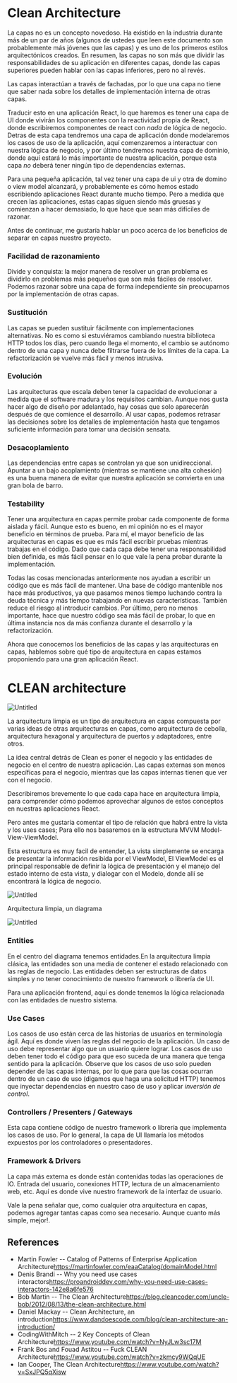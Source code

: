 # Clean Architecture

La capas no es un concepto novedoso. Ha existido en la industria durante más de un par de años (algunos de ustedes que leen este documento son probablemente más jóvenes que las capas) y es uno de los primeros estilos arquitectónicos creados. En resumen, las capas no son más que dividir las responsabilidades de su aplicación en diferentes capas, donde las capas superiores pueden hablar con las capas inferiores, pero no al revés.

Las capas interactúan a través de fachadas, por lo que una capa no tiene que saber nada sobre los detalles de implementación interna de otras capas.

Traducir esto en una aplicación React, lo que haremos es tener una capa de UI donde vivirán los componentes con la reactividad propia de React, donde escribiremos componentes de react con _nada_ de lógica de negocio. Detras de esta capa tendremos una capa de aplicación donde modelaremos los casos de uso de la aplicación, aquí comenzaremos a interactuar con nuestra lógica de negocio, y por último tendremos nuestra capa de dominio, donde aquí estará lo más importante de nuestra aplicación, porque esta capa _no_ deberá tener ningún tipo de dependencias externas.

Para una pequeña aplicación, tal vez tener una capa de ui y otra de domino o view model alcanzará, y probablemente es cómo hemos estado escribiendo aplicaciones React durante mucho tiempo. Pero a medida que crecen las aplicaciones, estas capas siguen siendo más gruesas y comienzan a hacer demasiado, lo que hace que sean más difíciles de razonar.

Antes de continuar, me gustaría hablar un poco acerca de los beneficios de separar en capas nuestro proyecto.

### **Facilidad de razonamiento**

Divide y conquista: la mejor manera de resolver un gran problema es dividirlo en problemas más pequeños que son más fáciles de resolver. Podemos razonar sobre una capa de forma independiente sin preocuparnos por la implementación de otras capas.

### **Sustitución**

Las capas se pueden sustituir fácilmente con implementaciones alternativas. No es como si estuviéramos cambiando nuestra biblioteca HTTP todos los días, pero cuando llega el momento, el cambio se autónomo dentro de una capa y nunca debe filtrarse fuera de los límites de la capa. La refactorización se vuelve más fácil y menos intrusiva.

### **Evolución**

Las arquitecturas que escala deben tener la capacidad de evolucionar a medida que el software madura y los requisitos cambian. Aunque nos gusta hacer algo de diseño por adelantado, hay cosas que solo aparecerán después de que comience el desarrollo. Al usar capas, podemos retrasar las decisiones sobre los detalles de implementación hasta que tengamos suficiente información para tomar una decisión sensata.

### **Desacoplamiento**

Las dependencias entre capas se controlan ya que son unidireccional. Apuntar a un bajo acoplamiento (mientras se mantiene una alta cohesión) es una buena manera de evitar que nuestra aplicación se convierta en una gran bola de barro.

### **Testability**

Tener una arquitectura en capas permite probar cada componente de forma aislada y fácil. Aunque esto es bueno, en mi opinión no es el mayor beneficio en términos de prueba. Para mí, el mayor beneficio de las arquitecturas en capas es que es más fácil escribir pruebas mientras trabajas en el código. Dado que cada capa debe tener una responsabilidad bien definida, es más fácil pensar en lo que vale la pena probar durante la implementación.

Todas las cosas mencionadas anteriormente nos ayudan a escribir un código que es más fácil de mantener. Una base de código mantenible nos hace más productivos, ya que pasamos menos tiempo luchando contra la deuda técnica y más tiempo trabajando en nuevas características. También reduce el riesgo al introducir cambios. Por último, pero no menos importante, hace que nuestro código sea más fácil de probar, lo que en última instancia nos da más confianza durante el desarrollo y la refactorización.

Ahora que conocemos los beneficios de las capas y las arquitecturas en capas, hablemos sobre qué tipo de arquitectura en capas estamos proponiendo para una gran aplicación React.

# **CLEAN architecture**

![Untitled](layers-diagram.png)

La arquitectura limpia es un tipo de arquitectura en capas compuesta por varias ideas de otras arquitecturas en capas, como arquitectura de cebolla, arquitectura hexagonal y arquitectura de puertos y adaptadores, entre otros.

La idea central detrás de Clean es poner el negocio y las entidades de negocio en el centro de nuestra aplicación. Las capas externas son menos específicas para el negocio, mientras que las capas internas tienen que ver con el negocio.

Describiremos brevemente lo que cada capa hace en arquitectura limpia, para comprender cómo podemos aprovechar algunos de estos conceptos en nuestras aplicaciones React.

Pero antes me gustaría comentar el tipo de relación que habrá entre la vista y los uses cases; Para ello nos basaremos en la estructura MVVM Model-View-ViewModel.

Esta estructura es muy facil de entender, La vista simplemente se encarga de presentar la información resibida por el ViewModel, El ViewModel es el principal responsable de definir la lógica de presentación y el manejo del estado interno de esta vista, y dialogar con el Modelo, donde allí se encontrará la lógica de negocio.

![Untitled](mvvm.jpg)

Arquitectura limpia, un diagrama

![Untitled](clean-architecture.jpg)

### **Entities**

En el centro del diagrama tenemos entidades.En la arquitectura limpia clásica, las entidades son una media de contener el estado relacionado con las reglas de negocio. Las entidades deben ser estructuras de datos simples y no tener conocimiento de nuestro framework o librería de UI.

Para una aplicación frontend, aquí es donde tenemos la lógica relacionada con las entidades de nuestro sistema.

### **Use Cases**

Los casos de uso están cerca de las historias de usuarios en terminología ágil. Aquí es donde viven las reglas del negocio de la aplicación. Un caso de uso debe representar algo que un usuario quiere lograr. Los casos de uso deben tener todo el código para que eso suceda de una manera que tenga sentido para la aplicación. Observe que los casos de uso solo pueden depender de las capas internas, por lo que para que las cosas ocurran dentro de un caso de uso (digamos que haga una solicitud HTTP) tenemos que inyectar dependencias en nuestro caso de uso y aplicar _inversión de control_.

### **Controllers / Presenters / Gateways**

Esta capa contiene código de nuestro framework o librería que implementa los casos de uso. Por lo general, la capa de UI llamaría los métodos expuestos por los controladores o presentadores.

### **Framework & Drivers**

La capa más externa es donde están contenidas todas las operaciones de IO. Entrada del usuario, conexiones HTTP, lectura de un almacenamiento web, etc. Aquí es donde vive nuestro framework de la interfaz de usuario.

Vale la pena señalar que, como cualquier otra arquitectura en capas, podemos agregar tantas capas como sea necesario. Aunque cuanto más simple, mejor!.

## **References**

-   Martin Fowler -- Catalog of Patterns of Enterprise Application Architecture<https://martinfowler.com/eaaCatalog/domainModel.html>
-   Denis Brandi -- Why you need use cases interactors<https://proandroiddev.com/why-you-need-use-cases-interactors-142e8a6fe576>
-   Bob Martin -- The Clean Architecture<https://blog.cleancoder.com/uncle-bob/2012/08/13/the-clean-architecture.html>
-   Daniel Mackay -- Clean Architecture, an introduction<https://www.dandoescode.com/blog/clean-architecture-an-introduction/>
-   CodingWithMitch -- 2 Key Concepts of Clean Architecture<https://www.youtube.com/watch?v=NyJLw3sc17M>
-   Frank Bos and Fouad Astitou -- Fuck CLEAN Architecture<https://www.youtube.com/watch?v=zkmcy9WQqUE>
-   Ian Cooper, The Clean Architecture<https://www.youtube.com/watch?v=SxJPQ5qXisw>
